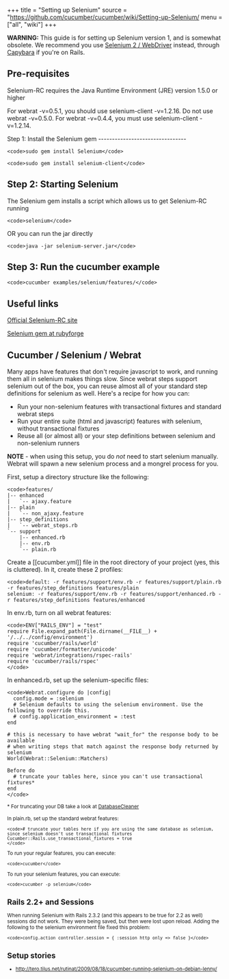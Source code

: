 +++
title = "Setting up Selenium"
source = "https://github.com/cucumber/cucumber/wiki/Setting-up-Selenium/
menu = ["all", "wiki"]
+++

**WARNING:** This guide is for setting up Selenium version 1, and is somewhat obsolete. We recommend you use [Selenium 2 / WebDriver](http://rubygems.org/gems/selenium-webdriver) instead, through [Capybara](https://rubygems.org/gems/capybara) if you're on Rails.

Pre-requisites
--------------

Selenium-RC requires the Java Runtime Environment (JRE) version 1.5.0 or higher

<p>
For webrat -v=0.5.1, you should use selenium-client -v=1.2.16. Do not use webrat -v=0.5.0. For webrat -v=0.4.4, you must use selenium-client -v=1.2.14.

</p>
Step 1: Install the Selenium gem
--------------------------------

    <code>sudo gem install Selenium</code>

    <code>sudo gem install selenium-client</code>

Step 2: Starting Selenium
-------------------------

The Selenium gem installs a script which allows us to get Selenium-RC running

    <code>selenium</code>

OR
you can run the jar directly

    <code>java -jar selenium-server.jar</code>

Step 3: Run the cucumber example
--------------------------------

    <code>cucumber examples/selenium/features/</code>

Useful links
------------

[Official Selenium-RC site](http://seleniumhq.org/projects/remote-control/)

[Selenium gem at rubyforge](http://selenium.rubyforge.org/)

Cucumber / Selenium / Webrat
----------------------------

Many apps have features that don't require javascript to work, and running them all in selenium makes things slow. Since webrat steps support selenium out of the box, you can reuse almost all of your standard step definitions for selenium as well. Here's a recipe for how you can:

-   Run your non-selenium features with transactional fixtures and standard webrat steps
-   Run your entire suite (html and javascript) features with selenium, without transactional fixtures
-   Reuse all (or almost all) or your step definitions between selenium and non-selenium runners

**NOTE** - when using this setup, you do *not* need to start selenium manually. Webrat will spawn a new selenium process and a mongrel process for you.

First, setup a directory structure like the following:

    <code>features/
    |-- enhanced
    |   `-- ajaxy.feature
    |-- plain
    |   `-- non_ajaxy.feature
    |-- step_definitions
    |   `-- webrat_steps.rb
    `-- support
        |-- enhanced.rb
        |-- env.rb
        `-- plain.rb

</code>

Create a \[\[cucumber.yml\]\] file in the root directory of your project (yes, this is cluttered). In it, create these 2 profiles:

    <code>default: -r features/support/env.rb -r features/support/plain.rb -r features/step_definitions features/plain
    selenium: -r features/support/env.rb -r features/support/enhanced.rb -r features/step_definitions features/enhanced

</code>

In env.rb, turn on all webrat features:

    <code>ENV["RAILS_ENV"] = "test"
    require File.expand_path(File.dirname(__FILE__) + '/../../config/environment')
    require 'cucumber/rails/world'
    require 'cucumber/formatter/unicode'
    require 'webrat/integrations/rspec-rails'
    require 'cucumber/rails/rspec'
    </code>

In enhanced.rb, set up the selenium-specific files:

    <code>Webrat.configure do |config|
      config.mode = :selenium
      # Selenium defaults to using the selenium environment. Use the following to override this.
      # config.application_environment = :test
    end

    # this is necessary to have webrat "wait_for" the response body to be available
    # when writing steps that match against the response body returned by selenium
    World(Webrat::Selenium::Matchers)

    Before do
      # truncate your tables here, since you can't use transactional fixtures*
    end
    </code>

<small>\* For truncating your DB take a look at [DatabaseCleaner](http://github.com/bmabey/database_cleaner/tree/master</small>)

In plain.rb, set up the standard webrat features:

    <code># truncate your tables here if you are using the same database as selenium, since selenium doesn't use transactional fixtures
    Cucumber::Rails.use_transactional_fixtures = true
    </code>

To run your regular features, you can execute:

    <code>cucumber</code>

To run your selenium features, you can execute:

    <code>cucumber -p selenium</code>

Rails 2.2+ and Sessions
-----------------------

When running Selenium with Rails 2.3.2 (and this appears to be true for 2.2 as well) sessions did not work. They were being saved, but then were lost upon reload. Adding the following to the selenium environment file fixed this problem:

    <code>config.action_controller.session = { :session_http_only => false }</code>

Setup stories
-------------

-   <http://tero.tilus.net/rutinat/2009/08/18/cucumber-running-selenium-on-debian-lenny/>
